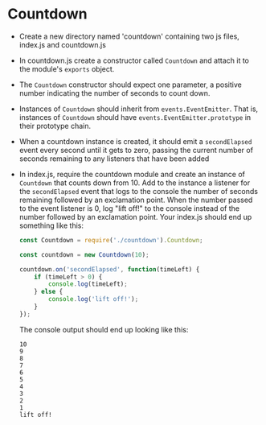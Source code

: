 # Countdown

* Create a new directory named 'countdown' containing two js files, index.js and countdown.js

* In countdown.js create a constructor called `Countdown` and attach it to the module's `exports` object.

* The `Countdown` constructor should expect one parameter, a positive number indicating the number of seconds to count down.

* Instances of `Countdown` should inherit from `events.EventEmitter`. That is, instances of `Countdown` should have `events.EventEmitter.prototype` in their prototype chain.

* When a countdown instance is created, it should emit a `secondElapsed` event every second until it gets to zero, passing the current number of seconds remaining to any listeners that have been added

* In index.js, require the countdown module and create an instance of `Countdown` that counts down from 10. Add to the instance a listener for the `secondElapsed` event that logs to the console the number of seconds remaining followed by an exclamation point. When the number passed to the event listener is 0, log "lift off!" to the console instead of the number followed by an exclamation point. Your index.js should end up something like this:

    ```js
    const Countdown = require('./countdown').Countdown;

    const countdown = new Countdown(10);

    countdown.on('secondElapsed', function(timeLeft) {
        if (timeLeft > 0) {
            console.log(timeLeft);
        } else {
            console.log('lift off!');
        }
    });
    ```
    
    The console output should end up looking like this:

    ```
    10
    9
    8
    7
    6
    5
    4
    3
    2
    1
    lift off!
    ```
